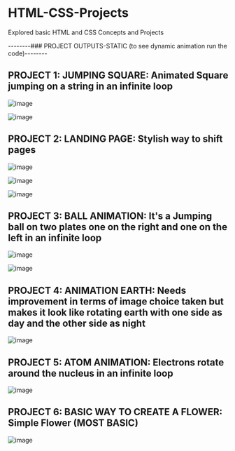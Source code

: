 # HTML-CSS-Projects
Explored basic HTML and CSS Concepts and Projects 

--------### PROJECT OUTPUTS-STATIC (to see dynamic animation run the code)--------


## PROJECT 1: JUMPING SQUARE: Animated Square jumping on a string in an infinite loop

![image](https://github.com/anupriyaC2957/HTML-CSS-Projects/assets/106677023/0ba85723-5a5e-4805-9940-250ca91ddb8d)

![image](https://github.com/anupriyaC2957/HTML-CSS-Projects/assets/106677023/a3f0032b-7b51-4f44-bb29-52f6eacd15ea)

## PROJECT 2: LANDING PAGE: Stylish way to shift pages

![image](https://github.com/anupriyaC2957/HTML-CSS-Projects/assets/106677023/71f19d00-b538-45f6-a573-56303bd4343d)

![image](https://github.com/anupriyaC2957/HTML-CSS-Projects/assets/106677023/fa961d9e-24fe-4fb1-8375-1b166a3a16ce)

![image](https://github.com/anupriyaC2957/HTML-CSS-Projects/assets/106677023/42a2cb59-1eec-49f0-8907-8cfd70fde0d5)

## PROJECT 3: BALL ANIMATION: It's a Jumping ball on two plates one on the right and one on the left in an infinite loop 

![image](https://github.com/anupriyaC2957/HTML-CSS-Projects/assets/106677023/c6e3820c-3ce6-4385-bfda-fcb18ced5a3d)

![image](https://github.com/anupriyaC2957/HTML-CSS-Projects/assets/106677023/82b730d0-446c-4052-a573-1af69ae6d330)

## PROJECT 4: ANIMATION EARTH: Needs improvement in terms of image choice taken but makes it look like rotating earth with one side as day and the other side as night

![image](https://github.com/anupriyaC2957/HTML-CSS-Projects/assets/106677023/c4dd6797-28d1-4a06-bb49-347ba7cd7977)

## PROJECT 5: ATOM ANIMATION: Electrons rotate around the nucleus in an infinite loop

![image](https://github.com/anupriyaC2957/HTML-CSS-Projects/assets/106677023/9abd1fc0-35f3-463d-ad95-1e27d1de079a)

## PROJECT 6: BASIC WAY TO CREATE A FLOWER: Simple Flower (MOST BASIC)

![image](https://github.com/anupriyaC2957/HTML-CSS-Projects/assets/106677023/cf43b3c4-834d-418a-b281-adc0a2730e03)



